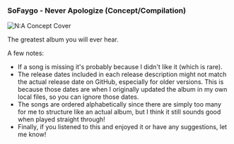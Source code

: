### SoFaygo - Never Apologize (Concept/Compilation)
![N:A Concept Cover](https://github.com/HeyItsMicro/SoFaygo-Never-Apologize/assets/40962301/4a95b14b-234a-4bd0-b642-5a6830773d5f)

The greatest album you will ever hear.

A few notes:
- If a song is missing it's probably because I didn't like it (which is rare).
- The release dates included in each release description might not match the actual release date on GitHub, especially for older versions. This is because those dates are when I originally updated the album in my own local files, so you can ignore those dates.
- The songs are ordered alphabetically since there are simply too many for me to structure like an actual album, but I think it still sounds good when played straight through!
- Finally, if you listened to this and enjoyed it or have any suggestions, let me know!
